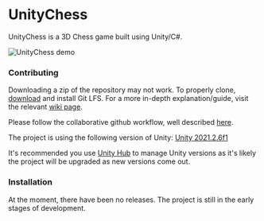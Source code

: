 # UnityChess

UnityChess is a 3D Chess game built using Unity/C#.

![UnityChess demo](https://media.githubusercontent.com/media/ErkrodC/UnityChess/development/UnityChess.gif)

### Contributing
Downloading a zip of the repository may not work. To properly clone, [download](https://git-lfs.github.com/) and install Git LFS.
For a more in-depth explanation/guide, visit the relevant [wiki page](https://github.com/ErkrodC/UnityChess/wiki/Getting-The-Project).

Please follow the collaborative github workflow, well described [here](https://github.com/asmeurer/git-workflow/blob/master/README.md).

The project is using the following version of Unity: [Unity 2021.2.6f1](https://unity3d.com/get-unity/download/archive)

It's recommended you use [Unity Hub](https://unity3d.com/get-unity/download) to manage Unity versions as it's likely the project will be upgraded as new versions come out.

### Installation

At the moment, there have been no releases. The project is still in the early stages of development.
